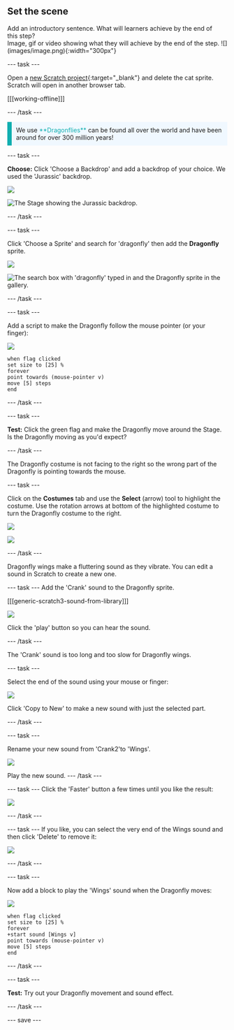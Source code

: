 ## Set the scene

<div style="display: flex; flex-wrap: wrap">
<div style="flex-basis: 200px; flex-grow: 1; margin-right: 15px;">
Add an introductory sentence. What will learners achieve by the end of this step?
</div>
<div>
Image, gif or video showing what they will achieve by the end of the step. ![](images/image.png){:width="300px"}
</div>
</div>

--- task ---

Open a [new Scratch project](http://rpf.io/scratch-new){:target="_blank"} and delete the cat sprite. Scratch will open in another browser tab.

[[[working-offline]]]

--- /task ---

<p style="border-left: solid; border-width:10px; border-color: #0faeb0; background-color: aliceblue; padding: 10px;">
We use <span style="color: #0faeb0">**Dragonflies**</span> can be found all over the world and have been around for over 300 million years!</p>

--- task ---

**Choose:** Click 'Choose a Backdrop' and add a backdrop of your choice. We used the 'Jurassic' backdrop.

![](images/choose-backdrop-icon.png)

![The Stage showing the Jurassic backdrop.](images/Jurassic-backdrop.png)

--- /task ---

--- task ---

Click 'Choose a Sprite' and search for 'dragonfly' then add the **Dragonfly** sprite.

![](images/choose-sprite-icon.png)

![The search box with 'dragonfly' typed in and the Dragonfly sprite in the gallery.](images/dragonfly-search.png)

--- /task ---

--- task ---

Add a script to make the Dragonfly follow the mouse pointer (or your finger):

![](images/dragonfly-icon.png)

```blocks3
when flag clicked
set size to [25] %
forever
point towards (mouse-pointer v)
move [5] steps
end
```
--- /task ---

--- task ---

**Test:** Click the green flag and make the Dragonfly move around the Stage. Is the Dragonfly moving as you'd expect?

--- /task ---

The Dragonfly costume is not facing to the right so the wrong part of the Dragonfly is pointing towards the mouse.

--- task ---

Click on the **Costumes** tab and use the **Select** (arrow) tool to highlight the costume. Use the rotation arrows at bottom of the highlighted costume to turn the Dragonfly costume to the right.

![](images/rotated-costume.gif)

![](images/rotated-costume.png)

--- /task ---

Dragonfly wings make a fluttering sound as they vibrate. You can edit a sound in Scratch to create a new one.

--- task ---
Add the 'Crank' sound to the Dragonfly sprite.

[[[generic-scratch3-sound-from-library]]]

![](images/crank-sound-editor.png)

Click the 'play' button so you can hear the sound.

--- /task ---

The 'Crank' sound is too long and too slow for Dragonfly wings.

--- task ---

Select the end of the sound using your mouse or finger:

![](images/crank-copy-end.png)

Click 'Copy to New' to make a new sound with just the selected part.

--- /task ---

--- task ---

Rename your new sound from 'Crank2'to 'Wings'.

![](images/crank-wings-sound.png)

Play the new sound. 
--- /task ---

--- task ---
Click the 'Faster' button a few times until you like the result:

![](images/wings-faster.png)

--- /task ---

--- task ---
If you like, you can select the very end of the Wings sound and then click 'Delete' to remove it:

![](images/wings-shorter.png)

--- /task ---

--- task ---

Now add a block to play the 'Wings' sound when the Dragonfly moves:

![](images/dragonfly-icon.png)

```blocks3
when flag clicked
set size to [25] %
forever
+start sound [Wings v]
point towards (mouse-pointer v)
move [5] steps
end
```
--- /task ---

--- task ---

**Test:** Try out your Dragonfly movement and sound effect.

--- /task ---

--- save ---